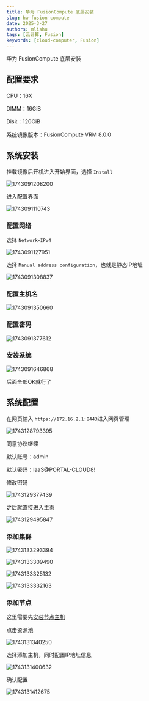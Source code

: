 ```yaml
---
title: 华为 FusionCompute 底层安装
slug: hw-fusion-compute
date: 2025-3-27
authors: mlishu
tags: [云计算, Fusion]
keywords: [cloud-computer, Fusion]
---
```

华为 FusionCompute 底层安装

<!-- truncate -->

## 配置要求

CPU：16X

DIMM：16GiB

Disk：120GiB

系统镜像版本：FusionCompute VRM 8.0.0

## 系统安装

挂载镜像后开机进入开始界面，选择 `Install`

![1743091208200](https://www.mlishu.xyz/images/blog/CloudComputer/11-install-Compute/1743091208200.png)

进入配置界面

![1743091110743](https://www.mlishu.xyz/images/blog/CloudComputer/11-install-Compute/1743091110743.png)

### 配置网络

选择 `Network`-`IPv4`

![1743091127951](https://www.mlishu.xyz/images/blog/CloudComputer/11-install-Compute/1743091127951.png)

选择 `Manual address configuration`，也就是静态IP地址

![1743091308837](https://www.mlishu.xyz/images/blog/CloudComputer/11-install-Compute/1743091308837.png)

### 配置主机名

![1743091350660](https://www.mlishu.xyz/images/blog/CloudComputer/11-install-Compute/1743091350660.png)

### 配置密码

![1743091377612](https://www.mlishu.xyz/images/blog/CloudComputer/11-install-Compute/1743091377612.png)

### 安装系统

![1743091646868](https://www.mlishu.xyz/images/blog/CloudComputer/11-install-Compute/1743091646868.png)

后面全部OK就行了

## 系统配置

在网页输入 `https://172.16.2.1:8443`进入网页管理

![1743128793395](https://www.mlishu.xyz/images/blog/CloudComputer/11-install-Compute/1743128793395.png)

同意协议继续

默认账号：admin

默认密码：IaaS@PORTAL-CLOUD8!

修改密码

![1743129377439](https://www.mlishu.xyz/images/blog/CloudComputer/11-install-Compute/1743129377439.png)

之后就直接进入主页

![1743129495847](https://www.mlishu.xyz/images/blog/CloudComputer/11-install-Compute/1743129495847.png)

### 添加集群

![1743133293394](https://www.mlishu.xyz/images/blog/CloudComputer/11-install-Compute/1743133293394.png)

![1743133309490](https://www.mlishu.xyz/images/blog/CloudComputer/11-install-Compute/1743133309490.png)

![1743133325132](https://www.mlishu.xyz/images/blog/CloudComputer/11-install-Compute/1743133325132.png)

![1743133332163](https://www.mlishu.xyz/images/blog/CloudComputer/11-install-Compute/1743133332163.png)

### 添加节点

这里需要先[安装节点主机](/blog/hw-fusion-computecna)

点击资源池

![1743131340250](https://www.mlishu.xyz/images/blog/CloudComputer/11-install-Compute/1743131340250.png)

选择添加主机，同时配置IP地址信息

![1743131400632](https://www.mlishu.xyz/images/blog/CloudComputer/11-install-Compute/1743131400632.png)

确认配置

![1743131412675](https://www.mlishu.xyz/images/blog/CloudComputer/11-install-Compute/1743131412675.png)
